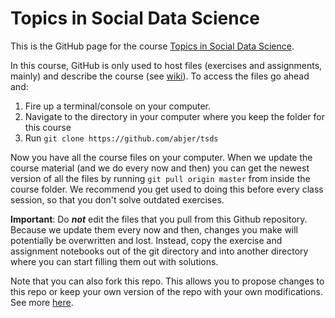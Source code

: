 # Topics in Social Data Science

This is the GitHub page for the course [Topics in Social Data Science](https://kurser.ku.dk/course/a%C3%98kk08371u/2018-2019).

In this course, GitHub is only used to host files (exercises and assignments, mainly) and describe the course (see [wiki](https://github.com/abjer/tsds/wiki)). To access the files go ahead and:

1. Fire up a terminal/console on your computer.
2. Navigate to the directory in your computer where you keep the folder for this course
3. Run `git clone https://github.com/abjer/tsds`

Now you have all the course files on your computer. When we update the course material (and we do every now and then) you can get the newest version of all the files by running `git pull origin master` from inside the course folder. We recommend you get used to doing this before every class session, so that you don't solve outdated exercises.

**Important**: Do ***not*** edit the files that you pull from this Github repository. Because we update them every now and then, changes you make will potentially be overwritten and lost. Instead, copy the exercise and assignment notebooks out of the git directory and into another directory where you can start filling them out with solutions. 

Note that you can also fork this repo. This allows you to propose changes to this repo or keep your own version of the repo with your own modifications. See more [here](https://help.github.com/articles/fork-a-repo/).

